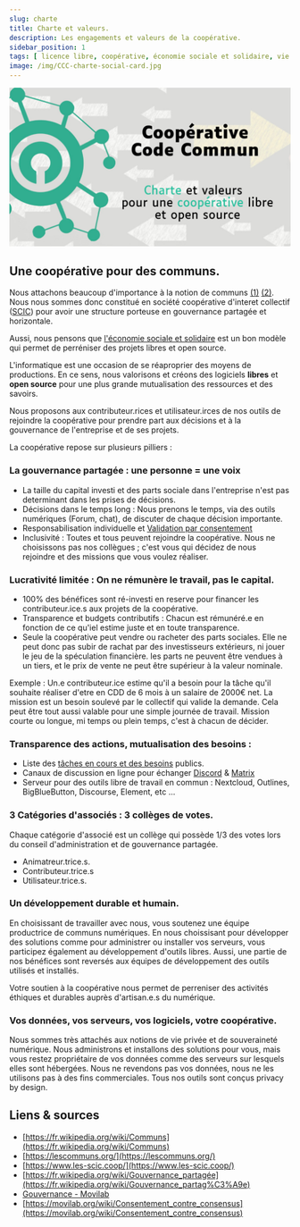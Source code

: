 ```yaml
---
slug: charte
title: Charte et valeurs.
description: Les engagements et valeurs de la coopérative.
sidebar_position: 1
tags: [ licence libre, coopérative, économie sociale et solidaire, vie privée ]
image: /img/CCC-charte-social-card.jpg
---
```


![/img/CCC-charte-social-card.jpg](/img/CCC-charte-social-card.jpg)

## Une coopérative pour des communs.

Nous attachons beaucoup d'importance à la notion de
communs [(1)](https://fr.wikipedia.org/wiki/Communs) [(2)](https://lescommuns.org/).
Nous nous sommes donc constitué en société coopérative d'interet collectif ([SCIC](https://www.les-scic.coop/))
pour avoir une structure porteuse en gouvernance partagée et horizontale.

Aussi, nous pensons
que [l'économie sociale et solidaire](https://fr.wikipedia.org/wiki/%C3%89conomie_sociale_et_solidaire)
est un bon modèle qui permet de perréniser des projets libres et open source.

L'informatique est une occasion de se réaproprier des moyens de productions. En ce sens, nous valorisons et créons des
logiciels **libres** et **open source** pour une plus grande mutualisation des ressources et des savoirs.

Nous proposons aux contributeur.rices et utilisateur.irces de nos outils de rejoindre la
coopérative pour prendre part aux décisions et à la gouvernance de l'entreprise et de ses projets.

La coopérative repose sur plusieurs pilliers :

### La gouvernance partagée : une personne = une voix

- La taille du capital investi et des parts sociale dans l'entreprise n'est pas determinant dans les prises de
  décisions.
- Décisions dans le temps long : Nous prenons le temps, via des outils numériques (Forum, chat), de discuter de chaque
  décision importante.
- Responsabilisation individuelle
  et [Validation par consentement](https://movilab.org/wiki/Consentement_contre_consensus)
- Inclusivité : Toutes et tous peuvent rejoindre la coopérative. Nous ne choisissons pas nos collègues ; c'est vous qui
  décidez de nous rejoindre et des missions que vous voulez réaliser.

### Lucrativité limitée : On ne rémunère le travail, pas le capital.

- 100% des bénéfices sont ré-investi en reserve pour financer les contributeur.ice.s aux projets de la coopérative.
- Transparence et budgets contributifs : Chacun est rémunéré.e en fonction de ce qu'iel estime juste et en toute
  transparence.
- Seule la coopérative peut vendre ou racheter des parts sociales. Elle ne peut donc pas subir de rachat par des
  investisseurs extérieurs, ni jouer le jeu de la spéculation financière. les parts ne peuvent être vendues à un tiers,
  et le prix de vente ne peut être supérieur à la valeur nominale.

Exemple : Un.e contributeur.ice estime qu'il a besoin pour la tâche qu'il souhaite réaliser d'etre en CDD de 6 mois à un
salaire de 2000€ net. La mission est un besoin soulevé par le collectif qui valide la demande. Cela peut être tout aussi
valable pour une simple journée de travail. Mission courte ou longue, mi temps ou plein temps, c'est à chacun de
décider.

### Transparence des actions, mutualisation des besoins :

- Liste des [tâches en cours et des besoins](https://github.com/orgs/TiBillet/projects) publics.
- Canaux de discussion en ligne pour
  échanger [Discord](https://discord.gg/pmVMJ4eMQB) & [Matrix](https://matrix.to/#/#TiBillet:tiers-lieux.org)
- Serveur pour des outils libre de travail en commun : Nextcloud, Outlines, BigBlueButton, Discourse, Element, etc ...

### 3 Catégories d'associés : 3 collèges de votes.

Chaque catégorie d'associé est un collège qui possède 1/3 des votes lors du conseil d'administration et de gouvernance
partagée.

- Animatreur.trice.s.
- Contributeur.trice.s
- Utilisateur.trice.s.

### Un développement durable et humain.

En choisissant de travailler avec nous, vous soutenez une équipe productrice de communs numériques.
En nous choissisant pour développer des solutions comme pour administrer ou
installer vos serveurs, vous participez également au développement d'outils libres.
Aussi, une partie de nos bénéfices sont reversés aux équipes de développement des outils utilisés et installés.

Votre soutien à la coopérative nous permet de perreniser des activités éthiques et durables auprès d'artisan.e.s du
numérique.

### Vos données, vos serveurs, vos logiciels, votre coopérative.

Nous sommes très attachés aux notions de vie privée et de souveraineté numérique.
Nous administrons et installons des solutions pour vous, mais vous restez propriétaire de vos données comme des serveurs
sur lesquels elles sont hébergées. Nous ne revendons pas vos données, nous ne les utilisons pas à des fins commerciales.
Tous nos outils sont conçus privacy by design.

## Liens & sources

- [https://fr.wikipedia.org/wiki/Communs](https://fr.wikipedia.org/wiki/Communs)
- [https://lescommuns.org/](https://lescommuns.org/)
- [https://www.les-scic.coop/](https://www.les-scic.coop/)
- [https://fr.wikipedia.org/wiki/Gouvernance_partagée](https://fr.wikipedia.org/wiki/Gouvernance_partag%C3%A9e)
- [Gouvernance - Movilab](https://movilab.org/wiki/Gouvernance#D.C3.A9cider_en_ligne_et_.2B_-_Framavox_.2F_Loomio)
- [https://movilab.org/wiki/Consentement_contre_consensus](https://movilab.org/wiki/Consentement_contre_consensus)
